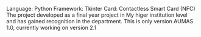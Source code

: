 Language: Python
Framework: Tkinter
Card: Contactless Smart Card (NFC)
The project developed as a final year project in My higer institution level and has gained recognition in the department. This is only version AUMAS 1.0, currently working on version 2.1
